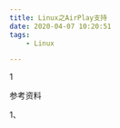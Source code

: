 ```yaml
---
title: Linux之AirPlay支持
date: 2020-04-07 10:20:51
tags:
	- Linux

---
```


1

参考资料

1、

